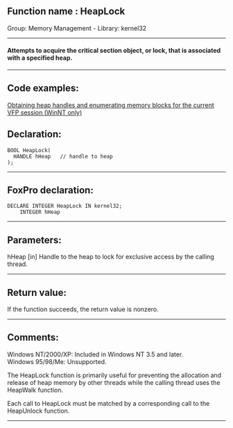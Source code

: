 
## Function name : HeapLock
Group: Memory Management - Library: kernel32    
***  


#### Attempts to acquire the critical section object, or lock, that is associated with a specified heap. 
***  


## Code examples:
[Obtaining heap handles and enumerating memory blocks for the current VFP session (WinNT only)](../../samples/sample_176.md)  

## Declaration:
```foxpro  
BOOL HeapLock(
  HANDLE hHeap   // handle to heap
);  
```  
***  


## FoxPro declaration:
```foxpro  
DECLARE INTEGER HeapLock IN kernel32;
	INTEGER hHeap  
```  
***  


## Parameters:
hHeap 
[in] Handle to the heap to lock for exclusive access by the calling thread.   
***  


## Return value:
If the function succeeds, the return value is nonzero.  
***  


## Comments:
Windows NT/2000/XP: Included in Windows NT 3.5 and later.  
Windows 95/98/Me: Unsupported.  
  
The HeapLock function is primarily useful for preventing the allocation and release of heap memory by other threads while the calling thread uses the HeapWalk function.  
  
Each call to HeapLock must be matched by a corresponding call to the HeapUnlock function.   
  
***  

